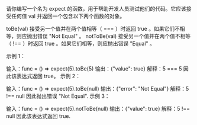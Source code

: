 请你编写一个名为 expect 的函数，用于帮助开发人员测试他们的代码。它应该接受任何值 val 并返回一个包含以下两个函数的对象。

toBe(val) 接受另一个值并在两个值相等（ === ）时返回 true 。如果它们不相等，则应抛出错误 "Not Equal" 。
notToBe(val) 接受另一个值并在两个值不相等（ !== ）时返回 true 。如果它们相等，则应抛出错误 "Equal" 。

示例 1：

输入：func = () => expect(5).toBe(5)
输出：{"value": true}
解释：5 === 5 因此该表达式返回 true。
示例 2：

输入：func = () => expect(5).toBe(null)
输出：{"error": "Not Equal"}
解释：5 !== null 因此抛出错误 "Not Equal".
示例 3：

输入：func = () => expect(5).notToBe(null)
输出：{"value": true}
解释：5 !== null 因此该表达式返回 true.
